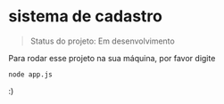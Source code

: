 <h1>sistema de cadastro</h1>

> Status do projeto: Em desenvolvimento

Para rodar esse projeto na sua máquina, por favor digite

```
node app.js
```

:)
